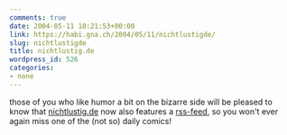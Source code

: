 ```yaml
---
comments: true
date: 2004-05-11 18:21:53+00:00
link: https://habi.gna.ch/2004/05/11/nichtlustigde/
slug: nichtlustigde
title: nichtlustig.de
wordpress_id: 526
categories:
- none
---
```


those of you who like humor a bit on the bizarre side will be pleased to know that [nichtlustig.de](http://www.nichtlustig.de/) now also features a [rss-feed](http://atheos.de/funnies/nichtlustig.rdf), so you won't ever again miss one of the (not so) daily comics!
